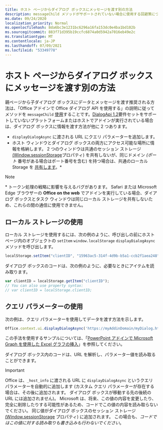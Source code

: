 ```yaml
---
title: ホスト ページからダイアログ ボックスにメッセージを渡す別の方法
description: messageChild メソッドがサポートされていない場合に使用する回避策について説明します。
ms.date: 09/24/2020
localization_priority: Normal
ms.openlocfilehash: 8da6bc3e1231bc6296a16fa153dc0e4ba1bd102b
ms.sourcegitcommit: 883f71d395b19ccfc6874a0d5942a7016eb49e2c
ms.translationtype: MT
ms.contentlocale: ja-JP
ms.lasthandoff: 07/09/2021
ms.locfileid: "53349778"
---
```

# <a name="alternative-ways-of-passing-messages-to-a-dialog-box-from-its-host-page"></a>ホスト ページからダイアログ ボックスにメッセージを渡す別の方法

親ページから子ダイアログ ボックスにデータとメッセージを渡す推奨される方法は、「Office アドインで Office ダイアログ API を使用する」の説明に従ってメソッドを `messageChild` [使用](dialog-api-in-office-add-ins.md#pass-information-to-the-dialog-box)することです。[DialogApi 1.2](../reference/requirement-sets/dialog-api-requirement-sets.md)要件セットをサポートしていないプラットフォームまたはホストでアドインが実行されている場合は、ダイアログ ボックスに情報を渡す方法が他に 2 つあります。

- `displayDialogAsync` に渡される URL にクエリ パラメーターを追加します。
- ホスト ウィンドウとダイアログ ボックスの両方にアクセス可能な場所に情報を格納します。 2 つのウィンドウは共通のセッション ストレージ [(Window.sessionStorage](https://developer.mozilla.org/docs/Web/API/Window/sessionStorage)プロパティ) を共有しないが、同じドメイン *(ポート* 番号がある場合はポート番号を含む) を持つ場合は、共通のローカル Storage を [共有します](https://www.w3schools.com/html/html5_webstorage.asp)。\*


> [!NOTE]
> \* トークン処理の戦略に影響を与えるバグがあります。 Safari または Microsoft Edge ブラウザーの **Office on the web** でアドインを実行している場合、ダイアログ ボックスとタスク ウィンドウは同じローカル ストレージを共有しないため、これらの間の通信に使用できません。

## <a name="use-local-storage"></a>ローカル ストレージの使用

ローカル ストレージを使用するには、次の例のように、呼び出しの前にホスト ページ内のオブジェクトの `setItem` `window.localStorage` `displayDialogAsync` メソッドを呼び出します。

```js
localStorage.setItem("clientID", "15963ac5-314f-4d9b-b5a1-ccb2f1aea248");
```

ダイアログ ボックスのコードは、次の例のように、必要なときにアイテムを読み取ります。

```js
var clientID = localStorage.getItem("clientID");
// You can also use property syntax:
// var clientID = localStorage.clientID;
```

## <a name="use-query-parameters"></a>クエリ パラメーターの使用

次の例は、クエリ パラメーターを使用してデータを渡す方法を示します。

```js
Office.context.ui.displayDialogAsync('https://myAddinDomain/myDialog.html?clientID=15963ac5-314f-4d9b-b5a1-ccb2f1aea248');
```

この手法を使用するサンプルについては、「[PowerPoint アドインで Microsoft Graph を使用した Excel グラフの挿入](https://github.com/OfficeDev/PowerPoint-Add-in-Microsoft-Graph-ASPNET-InsertChart)」を参照してください。

ダイアログ ボックス内のコードは、URL を解析し、パラメーター値を読み取ることができます。

> [!IMPORTANT]
> Office は、`_host_info` に渡される URL に `displayDialogAsync` というクエリ パラメーターを自動的に追加します (カスタム クエリ パラメーターが存在する場合は、その後に追加されます。 ダイアログ ボックスが移動する先の後続の URL には追加されません)。 Microsoft は、将来、この値の内容を変更したり、完全に削除したりする可能性があるため、コードでこの値の内容を読み取らないでください。 同じ値がダイアログ ボックスのセッション ストレージ [(Window.sessionStorage](https://developer.mozilla.org/docs/Web/API/Window/sessionStorage) プロパティ) に追加されます。 この場合も、*コードではこの値に対する読み取りも書き込みも行わないでください*。
